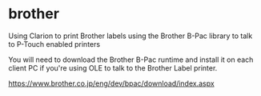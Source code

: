# brother
Using Clarion to print Brother labels using the Brother B-Pac library to talk to P-Touch enabled printers

You will need to download the Brother B-Pac runtime and install it on each client PC if you're using OLE to talk to the Brother  Label printer.

https://www.brother.co.jp/eng/dev/bpac/download/index.aspx
